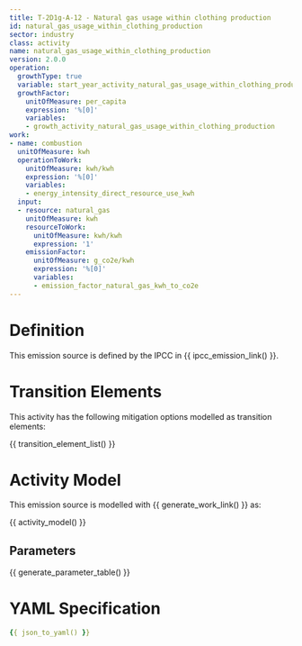 ```yaml
---
title: T-2D1g-A-12 - Natural gas usage within clothing production
id: natural_gas_usage_within_clothing_production
sector: industry
class: activity
name: natural_gas_usage_within_clothing_production
version: 2.0.0
operation:
  growthType: true
  variable: start_year_activity_natural_gas_usage_within_clothing_production
  growthFactor:
    unitOfMeasure: per_capita
    expression: '%[0]'
    variables:
    - growth_activity_natural_gas_usage_within_clothing_production
work:
- name: combustion
  unitOfMeasure: kwh
  operationToWork:
    unitOfMeasure: kwh/kwh
    expression: '%[0]'
    variables:
    - energy_intensity_direct_resource_use_kwh
  input:
  - resource: natural_gas
    unitOfMeasure: kwh
    resourceToWork:
      unitOfMeasure: kwh/kwh
      expression: '1'
    emissionFactor:
      unitOfMeasure: g_co2e/kwh
      expression: '%[0]'
      variables:
      - emission_factor_natural_gas_kwh_to_co2e
---
```



# Definition
This emission source is defined by the IPCC in {{ ipcc_emission_link() }}.

# Transition Elements

This activity has the following mitigation options modelled as transition elements:

{{ transition_element_list() }}

# Activity Model
This emission source is modelled with {{ generate_work_link() }} as:

{{ activity_model() }}

## Parameters

{{ generate_parameter_table() }}

# YAML Specification

```yaml
{{ json_to_yaml() }}
```

